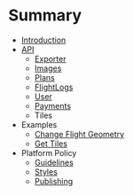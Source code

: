 # Summary

* [Introduction](README.md)
* [API](api-overview.md)
   * [Exporter](exporter.md)
   * [Images](images.md)
   * [Plans](plans.md)
   * [FlightLogs](flightlogs.md)
   * [User](user.md)
   * [Payments](payments.md)
   * Tiles
* Examples
   * [Change Flight Geometry](change_flight_geometry.md)
   * [Get Tiles](get_tiles.md)
* Platform Policy
   * [Guidelines](guidelines.md)
   * [Styles](styles.md)
   * [Publishing](publishing.md)

